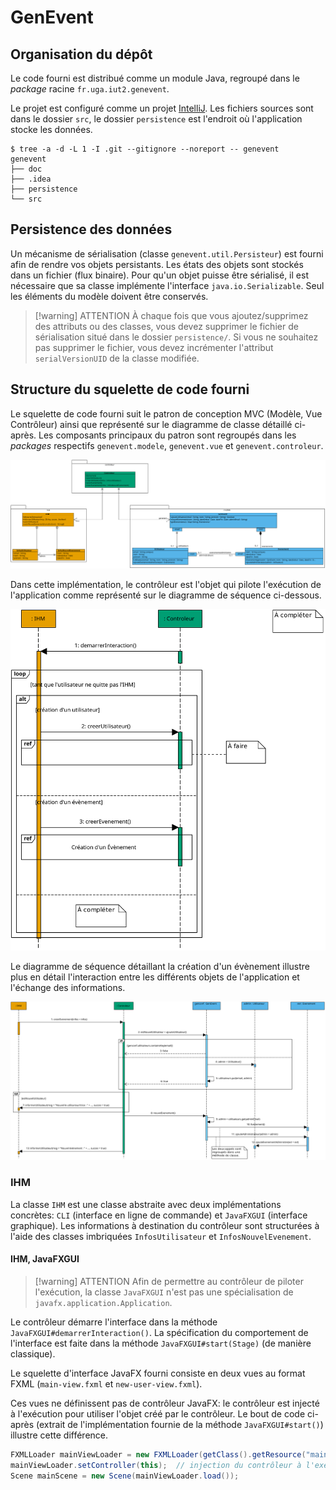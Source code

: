 # GenEvent

## Organisation du dépôt

Le code fourni est distribué comme un module Java, regroupé dans le *package* racine `fr.uga.iut2.genevent`.

Le projet est configuré comme un projet [IntelliJ](https://www.jetbrains.com/fr-fr/idea/).
Les fichiers sources sont dans le dossier `src`, le dossier `persistence` est l'endroit où l'application stocke les données.


```console
$ tree -a -d -L 1 -I .git --gitignore --noreport -- genevent
genevent
├── doc
├── .idea
├── persistence
└── src
```


## Persistence des données

Un mécanisme de sérialisation (classe `genevent.util.Persisteur`) est fourni afin de rendre vos objets persistants.
Les états des objets sont stockés dans un fichier (flux binaire).
Pour qu'un objet puisse être sérialisé, il est nécessaire que sa classe implémente l'interface `java.io.Serializable`.
Seul les éléments du modèle doivent être conservés.

> [!warning] ATTENTION
> À chaque fois que vous ajoutez/supprimez des attributs ou des classes, vous devez supprimer le fichier de sérialisation situé dans le dossier `persistence/`.
> Si vous ne souhaitez pas supprimer le fichier, vous devez incrémenter l'attribut `serialVersionUID` de la classe modifiée.


## Structure du squelette de code fourni

Le squelette de code fourni suit le patron de conception MVC (Modèle, Vue Contrôleur) ainsi que représenté sur le diagramme de classe détaillé ci-après.
Les composants principaux du patron sont regroupés dans les *packages* respectifs `genevent.modele`, `genevent.vue` et `genevent.controleur`.

![Diagramme de classe détaillé](doc/imgs/diagramme-classe_détaillé.svg)

Dans cette implémentation, le contrôleur est l'objet qui pilote l'exécution de l'application comme représenté sur le diagramme de séquence ci-dessous.

![Diagramme de séquence général](doc/imgs/diagramme-séquence_général.svg)

Le diagramme de séquence détaillant la création d'un évènement illustre plus en détail l'interaction entre les différents objets de l'application et l'échange des informations.

![Diagramme de séquence «création d'un évènement»](doc/imgs/diagramme-séquence_création-évènement.svg)


### IHM

La classe `IHM` est une classe abstraite avec deux implémentations concrètes: `CLI` (interface en ligne de commande) et `JavaFXGUI` (interface graphique).
Les informations à destination du contrôleur sont structurées à l'aide des classes imbriquées `InfosUtilisateur` et `InfosNouvelEvenement`.


#### IHM, JavaFXGUI

> [!warning] ATTENTION
> Afin de permettre au contrôleur de piloter l'exécution, la classe `JavaFXGUI` n'est pas une spécialisation de `javafx.application.Application`.

Le contrôleur démarre l'interface dans la méthode `JavaFXGUI#demarrerInteraction()`.
La spécification du comportement de l'interface est faite dans la méthode `JavaFXGUI#start(Stage)` (de manière classique).

Le squelette d'interface JavaFX fourni consiste en deux vues au format FXML (`main-view.fxml` et `new-user-view.fxml`).

Ces vues ne définissent pas de contrôleur JavaFX: le contrôleur est injecté à l'exécution pour utiliser l'objet créé par le contrôleur.
Le bout de code ci-après (extrait de l'implémentation fournie de la méthode `JavaFXGUI#start()`) illustre cette différence.
```java
FXMLLoader mainViewLoader = new FXMLLoader(getClass().getResource("main-view.fxml"));
mainViewLoader.setController(this);  // injection du contrôleur à l'exécution
Scene mainScene = new Scene(mainViewLoader.load());
```
